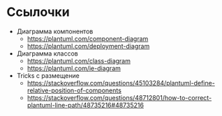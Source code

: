 # Ссылочки

* Диаграмма компонентов
    * https://plantuml.com/component-diagram
    * https://plantuml.com/deployment-diagram
* Диаграмма классов
    * https://plantuml.com/class-diagram
    * https://plantuml.com/ie-diagram
* Tricks с размещение 
    * https://stackoverflow.com/questions/45103284/plantuml-define-relative-position-of-components
    * https://stackoverflow.com/questions/48712801/how-to-correct-plantuml-line-path/48735216#48735216
